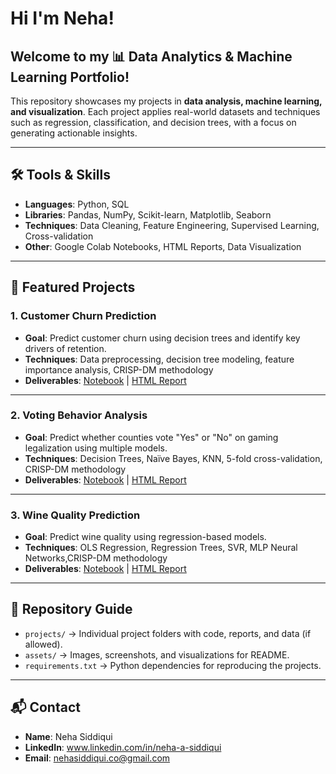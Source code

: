 # Hi I'm Neha!
## Welcome to my 📊 Data Analytics & Machine Learning Portfolio!

This repository showcases my projects in **data analysis, machine learning, and visualization**. Each project applies real-world datasets and techniques such as regression, classification, and decision trees, with a focus on generating actionable insights.

---

## 🛠️ Tools & Skills

- **Languages**: Python, SQL  
- **Libraries**: Pandas, NumPy, Scikit-learn, Matplotlib, Seaborn  
- **Techniques**: Data Cleaning, Feature Engineering, Supervised Learning, Cross-validation  
- **Other**: Google Colab Notebooks, HTML Reports, Data Visualization

---
## 🚀 Featured Projects

### 1. Customer Churn Prediction
- **Goal**: Predict customer churn using decision trees and identify key drivers of retention.
- **Techniques**: Data preprocessing, decision tree modeling, feature importance analysis, CRISP-DM methodology
- **Deliverables**: [Notebook](projects/customer-churn/Customer_Churn_Analysis.ipynb) | [HTML Report](projects/customer-churn/Customer_Churn_Analysis.html)

---

### 2. Voting Behavior Analysis
- **Goal**: Predict whether counties vote "Yes" or "No" on gaming legalization using multiple models.
- **Techniques**: Decision Trees, Naïve Bayes, KNN, 5-fold cross-validation, CRISP-DM methodology
- **Deliverables**: [Notebook](projects/voting-behavior/Voting_Behavior_Models.ipynb) | [HTML Report](projects/voting-behavior/Voting_Behavior_Models.html)

---

### 3. Wine Quality Prediction
- **Goal**: Predict wine quality using regression-based models.
- **Techniques**: OLS Regression, Regression Trees, SVR, MLP Neural Networks,CRISP-DM methodology
- **Deliverables**: [Notebook](projects/wine-quality/Wine_Quality_Regression.ipynb) | [HTML Report](projects/wine-quality/Wine_Quality_Regression.html)

---

## 📂 Repository Guide

- `projects/` → Individual project folders with code, reports, and data (if allowed).  
- `assets/` → Images, screenshots, and visualizations for README.  
- `requirements.txt` → Python dependencies for reproducing the projects.  

---

## 📬 Contact

- **Name**: Neha Siddiqui  
- **LinkedIn**: www.linkedin.com/in/neha-a-siddiqui 
- **Email**: nehasiddiqui.co@gmail.com 
